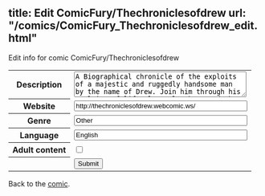 title: Edit ComicFury/Thechroniclesofdrew
url: "/comics/ComicFury_Thechroniclesofdrew_edit.html"
---
Edit info for comic ComicFury/Thechroniclesofdrew

<form name="comic" action="http://gaepostmail.appspot.com/comic/" method="post">
<table class="comicinfo">
<tr>
<th>Description</th><td><textarea name="description" cols="40" rows="3">A Biographical chronicle of the exploits of a majestic and ruggedly handsome man by the name of Drew. Join him through his exploits of life, love, laughter and the occasional bitchslap</textarea></td>
</tr>
<tr>
<th>Website</th><td><input type="text" name="url" value="http://thechroniclesofdrew.webcomic.ws/" size="40"/></td>
</tr>
<tr>
<th>Genre</th><td><input type="text" name="genre" value="Other" size="40"/></td>
</tr>
<tr>
<th>Language</th><td><input type="text" name="language" value="English" size="40"/></td>
</tr>
<tr>
<th>Adult content</th><td><input type="checkbox" name="adult" value="adult" /></td>
</tr>
<tr>
<th></th><td>
<input type="hidden" name="comic" value="ComicFury_Thechroniclesofdrew" />
<input type="submit" name="submit" value="Submit" />
</td>
</tr>
</table>
</form>

Back to the [comic](ComicFury_Thechroniclesofdrew.html).
